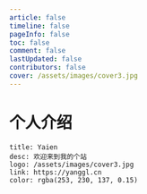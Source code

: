 ```yaml
---
article: false
timeline: false
pageInfo: false
toc: false
comment: false
lastUpdated: false
contributors: false
cover: /assets/images/cover3.jpg
---
```


# 个人介绍

```card
title: Yaien
desc: 欢迎来到我的个站
logo: /assets/images/cover3.jpg
link: https://yanggl.cn
color: rgba(253, 230, 137, 0.15)
```
